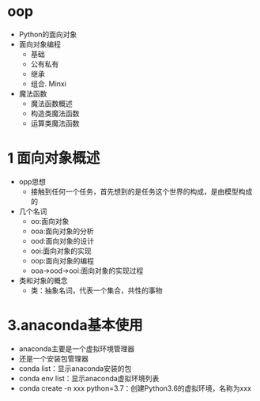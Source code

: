 # oop
- Python的面向对象
- 面向对象编程
   - 基础
   - 公有私有
   - 继承
   - 组合. Minxi
- 魔法函数
   - 魔法函数概述
   - 构造类魔法函数
   - 运算类魔法函数
   
# 1 面向对象概述
- opp思想
  - 接触到任何一个任务，首先想到的是任务这个世界的构成，是由模型构成的
- 几个名词
  - oo:面向对象
  - ooa:面向对象的分析
  - ood:面向对象的设计
  - ooi:面向对象的实现
  - oop:面向对象的编程
  - ooa->ood->ooi:面向对象的实现过程
- 类和对象的概念
  - 类：抽象名词，代表一个集合，共性的事物
  
# 3.anaconda基本使用
- anaconda主要是一个虚拟环境管理器
- 还是一个安装包管理器
- conda list：显示anaconda安装的包
- conda env list：显示anaconda虚拟环境列表
- conda create -n xxx python=3.7：创建Python3.6的虚拟环境，名称为xxx
